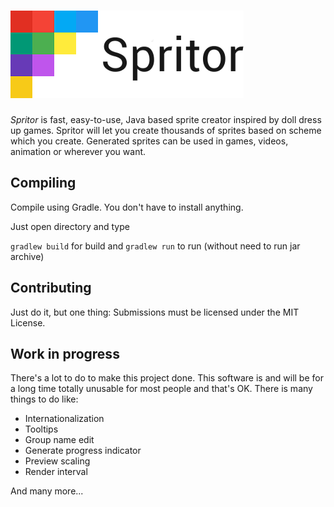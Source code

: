 ![Spritor](https://raw.githubusercontent.com/PoprostuRonin/spritor/master/logo.png)
=========
*Spritor* is fast, easy-to-use, Java based sprite creator inspired by doll dress up games.
Spritor will let you create thousands of sprites based on scheme which you create. Generated sprites can be used in games, videos, animation or wherever you want.

Compiling
------------
Compile using Gradle. You don't have to install anything.

Just open directory and type

`gradlew build` for build
and
`gradlew run` to run (without need to run jar archive)

Contributing
------------
Just do it, but one thing:
Submissions must be licensed under the MIT License.

Work in progress
------------
There's a lot to do to make this project done.
This software is and will be for a long time totally unusable for most people and that's OK. There is many things to do like:
* Internationalization
* Tooltips
* Group name edit
* Generate progress indicator
* Preview scaling
* Render interval

And many more...

